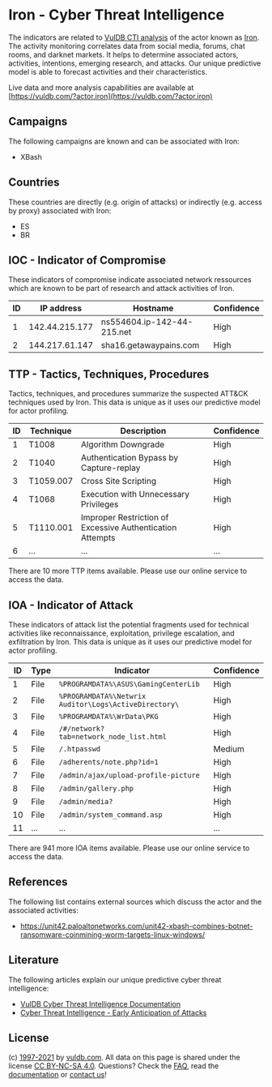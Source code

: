 # Iron - Cyber Threat Intelligence

The indicators are related to [VulDB CTI analysis](https://vuldb.com/?doc.cti) of the actor known as [Iron](https://vuldb.com/?actor.iron). The activity monitoring correlates data from social media, forums, chat rooms, and darknet markets. It helps to determine associated actors, activities, intentions, emerging research, and attacks. Our unique predictive model is able to forecast activities and their characteristics.

Live data and more analysis capabilities are available at [https://vuldb.com/?actor.iron](https://vuldb.com/?actor.iron)

## Campaigns

The following campaigns are known and can be associated with Iron:

* XBash

## Countries

These countries are directly (e.g. origin of attacks) or indirectly (e.g. access by proxy) associated with Iron:

* ES
* BR

## IOC - Indicator of Compromise

These indicators of compromise indicate associated network ressources which are known to be part of research and attack activities of Iron.

ID | IP address | Hostname | Confidence
-- | ---------- | -------- | ----------
1 | 142.44.215.177 | ns554604.ip-142-44-215.net | High
2 | 144.217.61.147 | sha16.getawaypains.com | High

## TTP - Tactics, Techniques, Procedures

Tactics, techniques, and procedures summarize the suspected ATT&CK techniques used by Iron. This data is unique as it uses our predictive model for actor profiling.

ID | Technique | Description | Confidence
-- | --------- | ----------- | ----------
1 | T1008 | Algorithm Downgrade | High
2 | T1040 | Authentication Bypass by Capture-replay | High
3 | T1059.007 | Cross Site Scripting | High
4 | T1068 | Execution with Unnecessary Privileges | High
5 | T1110.001 | Improper Restriction of Excessive Authentication Attempts | High
6 | ... | ... | ...

There are 10 more TTP items available. Please use our online service to access the data.

## IOA - Indicator of Attack

These indicators of attack list the potential fragments used for technical activities like reconnaissance, exploitation, privilege escalation, and exfiltration by Iron. This data is unique as it uses our predictive model for actor profiling.

ID | Type | Indicator | Confidence
-- | ---- | --------- | ----------
1 | File | `%PROGRAMDATA%\ASUS\GamingCenterLib` | High
2 | File | `%PROGRAMDATA%\Netwrix Auditor\Logs\ActiveDirectory\` | High
3 | File | `%PROGRAMDATA%\WrData\PKG` | High
4 | File | `/#/network?tab=network_node_list.html` | High
5 | File | `/.htpasswd` | Medium
6 | File | `/adherents/note.php?id=1` | High
7 | File | `/admin/ajax/upload-profile-picture` | High
8 | File | `/admin/gallery.php` | High
9 | File | `/admin/media?` | High
10 | File | `/admin/system_command.asp` | High
11 | ... | ... | ...

There are 941 more IOA items available. Please use our online service to access the data.

## References

The following list contains external sources which discuss the actor and the associated activities:

* https://unit42.paloaltonetworks.com/unit42-xbash-combines-botnet-ransomware-coinmining-worm-targets-linux-windows/

## Literature

The following articles explain our unique predictive cyber threat intelligence:

* [VulDB Cyber Threat Intelligence Documentation](https://vuldb.com/?doc.cti)
* [Cyber Threat Intelligence - Early Anticipation of Attacks](https://www.scip.ch/en/?labs.20201022)

## License

(c) [1997-2021](https://vuldb.com/?doc.changelog) by [vuldb.com](https://vuldb.com/?doc.about). All data on this page is shared under the license [CC BY-NC-SA 4.0](https://creativecommons.org/licenses/by-nc-sa/4.0/). Questions? Check the [FAQ](https://vuldb.com/?doc.faq), read the [documentation](https://vuldb.com/?doc) or [contact us](https://vuldb.com/?contact)!
